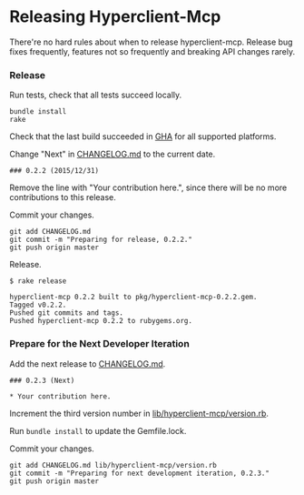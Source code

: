 # Releasing Hyperclient-Mcp

There're no hard rules about when to release hyperclient-mcp. Release bug fixes frequently, features not so frequently and breaking API changes rarely.

### Release

Run tests, check that all tests succeed locally.

```
bundle install
rake
```

Check that the last build succeeded in [GHA](https://github.com/dblock/hyperclient-mcp) for all supported platforms.

Change "Next" in [CHANGELOG.md](CHANGELOG.md) to the current date.

```
### 0.2.2 (2015/12/31)
```

Remove the line with "Your contribution here.", since there will be no more contributions to this release.

Commit your changes.

```
git add CHANGELOG.md
git commit -m "Preparing for release, 0.2.2."
git push origin master
```

Release.

```
$ rake release

hyperclient-mcp 0.2.2 built to pkg/hyperclient-mcp-0.2.2.gem.
Tagged v0.2.2.
Pushed git commits and tags.
Pushed hyperclient-mcp 0.2.2 to rubygems.org.
```

### Prepare for the Next Developer Iteration

Add the next release to [CHANGELOG.md](CHANGELOG.md).

```
### 0.2.3 (Next)

* Your contribution here.
```

Increment the third version number in [lib/hyperclient-mcp/version.rb](lib/hyperclient-mcp/version.rb).

Run `bundle install` to update the Gemfile.lock.

Commit your changes.

```
git add CHANGELOG.md lib/hyperclient-mcp/version.rb
git commit -m "Preparing for next development iteration, 0.2.3."
git push origin master
```
